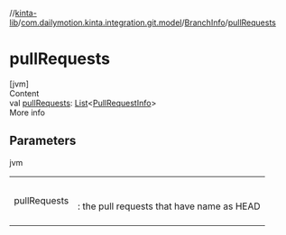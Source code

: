 //[kinta-lib](../../../index.md)/[com.dailymotion.kinta.integration.git.model](../index.md)/[BranchInfo](index.md)/[pullRequests](pull-requests.md)



# pullRequests  
[jvm]  
Content  
val [pullRequests](pull-requests.md): [List](https://kotlinlang.org/api/latest/jvm/stdlib/kotlin.collections/-list/index.html)<[PullRequestInfo](../-pull-request-info/index.md)>  
More info  


## Parameters  
  
jvm  
  
| | |
|---|---|
| <a name="com.dailymotion.kinta.integration.git.model/BranchInfo/pullRequests/#/PointingToDeclaration/"></a>pullRequests| <a name="com.dailymotion.kinta.integration.git.model/BranchInfo/pullRequests/#/PointingToDeclaration/"></a><br><br>: the pull requests that have name as HEAD<br><br>|
  
  



